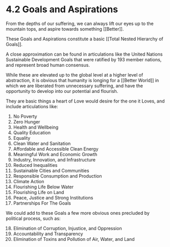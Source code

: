 # 4.2 Goals and Aspirations
From the depths of our suffering, we can always lift our eyes up to the mountain tops, and aspire towards something [[Better]]. 

These Goals and Aspirations constitute a basic [[Total Nested Hierarchy of Goals]].

A close approximation can be found in articulations like the United Nations Sustainable Development Goals that were ratified by 193 member nations, and represent broad human consensus. 

While these are elevated up to the global level at a higher level of abstraction, it is obvious that humanity is longing for a [[Better World]] in which we are liberated from unnecessary suffering, and have the opportunity to develop into our potential and flourish. 

They are basic things a heart of Love would desire for the one it Loves, and include articulations like: 

1. No Poverty  
2. Zero Hunger  
3. Health and Wellbeing  
4. Quality Education  
5. Equality  
6. Clean Water and Sanitation  
7. Affordable and Accessible Clean Energy  
8. Meaningful Work and Economic Growth 
9. Industry, Innovation, and Infrastructure  
10. Reduced Inequalities  
11. Sustainable Cities and Communities  
12. Responsible Consumption and Production  
13. Climate Action  
14. Flourishing Life Below Water  
15. Flourishing Life on Land  
16. Peace, Justice and Strong Institutions  
17. Partnerships For The Goals  

We could add to these Goals a few more obvious ones precluded by political process, such as: 

18. Elimination of Corruption, Injustice, and Oppression   
19. Accountability and Transparency  
20. Elimination of Toxins and Pollution of Air, Water, and Land  
